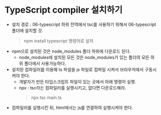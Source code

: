 # TypeScript compiler 설치하기

- 설치 경로 : 06-typescript 하위 전역에서 tsc를 사용하기 위해서 06-typescript 폴더에 설치할 것.
  > npm install typescript 명령어로 설치
- npm으로 설치된 것은 node_modules 폴더 하위에 다운로드 된다.
  - node_modules에 설치된 모든 것은 node_modules가 있는 폴더의 모든 하위 폴더에서 사용가능하다.
- 설치된 컴파일러를 이용해 ts 파일을 js 파일로 컴파일 시켜서 브라우저에서 구동시켜야 한다.
  - 개발자가 만든 타입스크립트 파일이 있는 곳에서 아래 명령어 실행.
  - npx : tsc라는 컴파일러를 실행시키고, 없다면 다운로드해라.
    > npx tsc main.ts
- 컴파일러를 실행시킨 뒤, html에서는 js를 연결하여 실행시켜야 한다.
